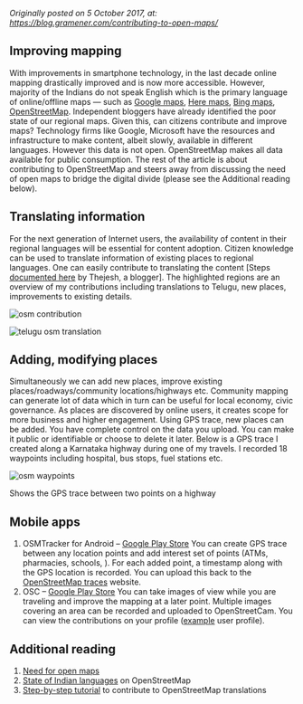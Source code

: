 

*Originally posted on 5 October 2017, at: https://blog.gramener.com/contributing-to-open-maps/*

## Improving mapping
With improvements in smartphone technology, in the last decade online mapping drastically improved and is now more accessible. However, majority of the Indians do not speak English which is the primary language of online/offline maps — such as [Google maps](https://www.google.com/maps), [Here maps](https://wego.here.com/), [Bing maps](https://www.bing.com/maps), [OpenStreetMap](http://openstreetmap.org/). Independent bloggers have already identified the poor state of our regional maps. Given this, can citizens contribute and improve maps? Technology firms like Google, Microsoft have the resources and infrastructure to make content, albeit slowly, available in different languages. However this data is not open. OpenStreetMap makes all data available for public consumption. The rest of the article is about contributing to OpenStreetMap and steers away from discussing the need of open maps to bridge the digital divide (please see the Additional reading below).

## Translating information
For the next generation of Internet users, the availability of content in their regional languages will be essential for content adoption. Citizen knowledge can be used to translate information of existing places to regional languages. One can easily contribute to translating the content [Steps [documented here](https://thejeshgn.com/wiki/notebook/translating-openstreetmap-to-kannada-or-any-language/) by Thejesh, a blogger]. The highlighted regions are an overview of my contributions including translations to Telugu, new places, improvements to existing details.

![osm contribution](https://blog.gramener.com/wp-content/uploads/2017/10/osm-contribution.png)

![telugu osm translation](https://blog.gramener.com/wp-content/uploads/2017/10/osm-contribution-1.png)

## Adding, modifying places
Simultaneously we can add new places, improve existing places/roadways/community locations/highways etc. Community mapping can generate lot of data which in turn can be useful for local economy, civic governance. As places are discovered by online users, it creates scope for more business and higher engagement.
Using GPS trace, new places can be added. You have complete control on the data you upload. You can make it public or identifiable or choose to delete it later. Below is a GPS trace I created along a Karnataka highway during one of my travels. I recorded 18 waypoints including hospital, bus stops, fuel stations etc.

![osm waypoints](https://blog.gramener.com/wp-content/uploads/2017/10/waypoints.gif)

Shows the GPS trace between two points on a highway

## Mobile apps
1) OSMTracker for Android – [Google Play Store](https://play.google.com/store/apps/details?id=me.guillaumin.android.osmtracker)
You can create GPS trace between any location points and add interest set of points (ATMs, pharmacies, schools, ). For each added point, a timestamp along with the GPS location is recorded. You can upload this back to the [OpenStreetMap traces](https://www.openstreetmap.org/traces) website.
2) OSC – [Google Play Store](https://play.google.com/store/apps/details?id=com.telenav.streetview)
You can take images of view while you are traveling and improve the mapping at a later point. Multiple images covering an area can be recorded and uploaded to OpenStreetCam. You can view the contributions on your profile ([example](http://www.openstreetcam.org/user/RoadGeek_MD99) user profile).

## Additional reading
1) [Need for open maps](https://www.theguardian.com/technology/2014/jan/14/why-the-world-needs-openstreetmap)
2) [State of Indian languages](https://thejeshgn.com/projects/state-of-indian-languages-openstreetmap/) on OpenStreetMap
3) [Step-by-step tutorial](https://thejeshgn.com/wiki/notebook/translating-openstreetmap-to-kannada-or-any-language/) to contribute to OpenStreetMap translations


